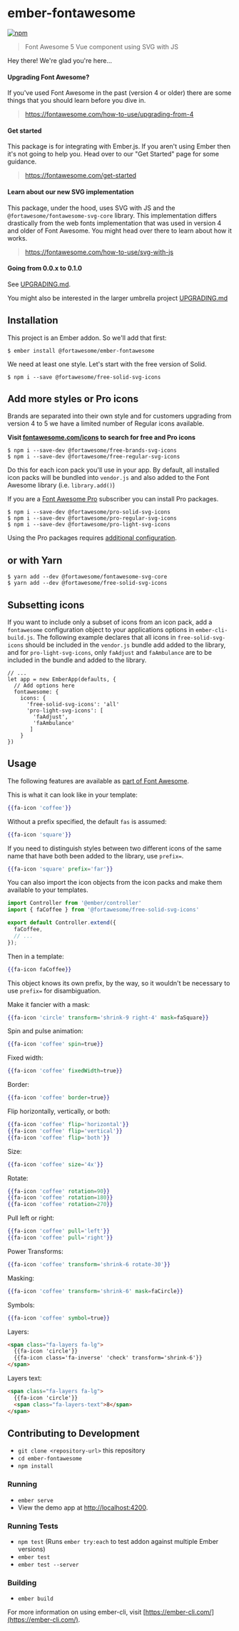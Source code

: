 # ember-fontawesome

[![npm](https://img.shields.io/npm/v/@fortawesome/ember-fontawesome.svg?style=flat-square)](https://www.npmjs.com/package/@fortawesome/ember-fontawesome)

> Font Awesome 5 Vue component using SVG with JS

Hey there! We're glad you're here...

#### Upgrading Font Awesome?

If you've used Font Awesome in the past (version 4 or older) there are some
things that you should learn before you dive in.

> https://fontawesome.com/how-to-use/upgrading-from-4

#### Get started

This package is for integrating with Ember.js. If you aren't using Ember then it's
not going to help you. Head over to our "Get Started" page for some guidance.

> https://fontawesome.com/get-started

#### Learn about our new SVG implementation

This package, under the hood, uses SVG with JS and the `@fortawesome/fontawesome-svg-core` library. This implementation differs drastically from
the web fonts implementation that was used in version 4 and older of Font Awesome. You might head over there to learn about how it works.

> https://fontawesome.com/how-to-use/svg-with-js

#### Going from 0.0.x to 0.1.0

See [UPGRADING.md](./UPGRADING.md).

You might also be interested in the larger umbrella project [UPGRADING.md](https://github.com/FortAwesome/Font-Awesome/blob/master/UPGRADING.md)

## Installation

This project is an Ember addon. So we'll add that first:

```
$ ember install @fortawesome/ember-fontawesome
```

We need at least one style. Let's start with the free version of Solid.

```
$ npm i --save @fortawesome/free-solid-svg-icons
```

## Add more styles or Pro icons

Brands are separated into their own style and for customers upgrading from
version 4 to 5 we have a limited number of Regular icons available.

**Visit [fontawesome.com/icons](https://fontawesome.com/icons) to search for free and Pro icons**

```
$ npm i --save-dev @fortawesome/free-brands-svg-icons
$ npm i --save-dev @fortawesome/free-regular-svg-icons
```

Do this for each icon pack you'll use in your app. By default, all installed
icon packs will be bundled into `vendor.js` and also added to the Font Awesome
library (i.e. `library.add()`)

If you are a [Font Awesome Pro](https://fontawesome.com/pro) subscriber you can install Pro packages.

```
$ npm i --save-dev @fortawesome/pro-solid-svg-icons
$ npm i --save-dev @fortawesome/pro-regular-svg-icons
$ npm i --save-dev @fortawesome/pro-light-svg-icons
```

Using the Pro packages requires [additional configuration](https://fontawesome.com/how-to-use/js-component-packages).

## or with Yarn

```
$ yarn add --dev @fortawesome/fontawesome-svg-core
$ yarn add --dev @fortawesome/free-solid-svg-icons
```

## Subsetting icons

If you want to include only a subset of icons from an icon pack, add a
`fontawesome` configuration object to your applications options in
`ember-cli-build.js`. The following example declares that all icons in
`free-solid-svg-icons` should be included in the `vendor.js` bundle add
added to the library, and for `pro-light-svg-icons`, only `faAdjust` and
`faAmbulance` are to be included in the bundle and added to the library.

```
// ...
let app = new EmberApp(defaults, {
  // Add options here
  fontawesome: {
    icons: {
      'free-solid-svg-icons': 'all'
      'pro-light-svg-icons': [
        'faAdjust',
        'faAmbulance'
       ]
    }
})
```

## Usage

The following features are available as [part of Font Awesome](https://fontawesome.com/how-to-use/svg-with-js).

This is what it can look like in your template:

```hbs
{{fa-icon 'coffee'}}
```

Without a prefix specified, the default `fas` is assumed:

```hbs
{{fa-icon 'square'}}
```

If you need to distinguish styles between two different icons of the same name
that have both been added to the library, use `prefix=`.

```hbs
{{fa-icon 'square' prefix='far'}}
```

You can also import the icon objects from the icon packs and make them
available to your templates.

```js
import Controller from '@ember/controller'
import { faCoffee } from '@fortawesome/free-solid-svg-icons'

export default Controller.extend({
  faCoffee,
  // ...
});
```

Then in a template:

```hbs
{{fa-icon faCoffee}}
```

This object knows its own prefix, by the way, so it wouldn't be necessary to
use `prefix=` for disambiguation.

Make it fancier with a mask:

```hbs
{{fa-icon 'circle' transform='shrink-9 right-4' mask=faSquare}}
```

Spin and pulse animation:

```hbs
{{fa-icon 'coffee' spin=true}}
```

Fixed width:

```hbs
{{fa-icon 'coffee' fixedWidth=true}}
```

Border:

```hbs
{{fa-icon 'coffee' border=true}}
```

Flip horizontally, vertically, or both:

```hbs
{{fa-icon 'coffee' flip='horizontal'}}
{{fa-icon 'coffee' flip='vertical'}}
{{fa-icon 'coffee' flip='both'}}
```

Size:

```hbs
{{fa-icon 'coffee' size='4x'}}
```

Rotate:

```hbs
{{fa-icon 'coffee' rotation=90}}
{{fa-icon 'coffee' rotation=180}}
{{fa-icon 'coffee' rotation=270}}
```

Pull left or right:

```hbs
{{fa-icon 'coffee' pull='left'}}
{{fa-icon 'coffee' pull='right'}}
```

Power Transforms:

```hbs
{{fa-icon 'coffee' transform='shrink-6 rotate-30'}}
```

Masking:

```hbs
{{fa-icon 'coffee' transform='shrink-6' mask=faCircle}}
```

Symbols:

```hbs
{{fa-icon 'coffee' symbol=true}}
```

Layers:

```html
<span class="fa-layers fa-lg">
  {{fa-icon 'circle'}}
  {{fa-icon class='fa-inverse' 'check' transform='shrink-6'}}
</span>
```

Layers text:

```html
<span class="fa-layers fa-lg">
  {{fa-icon 'circle'}}
  <span class="fa-layers-text">8</span>
</span>
```

## Contributing to Development

* `git clone <repository-url>` this repository
* `cd ember-fontawesome`
* `npm install`

### Running

* `ember serve`
* View the demo app at [http://localhost:4200](http://localhost:4200).

### Running Tests

* `npm test` (Runs `ember try:each` to test addon against multiple Ember versions)
* `ember test`
* `ember test --server`

### Building

* `ember build`

For more information on using ember-cli, visit [https://ember-cli.com/](https://ember-cli.com/).
